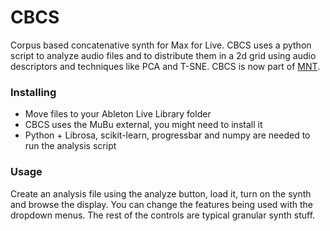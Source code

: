 # CBCS
Corpus based concatenative synth for Max for Live. CBCS uses a python script to analyze audio files and to distribute them in a 2d grid
using audio descriptors and techniques like PCA and T-SNE. CBCS is now part of [MNT](https://github.com/fsguiglia/MNT2).

### Installing
* Move files to your Ableton Live Library folder
* CBCS uses the MuBu external, you might need to install it
* Python + Librosa, scikit-learn, progressbar and numpy are needed to run the analysis script

### Usage
Create an analysis file using the analyze button, load it, turn on the synth and browse the display. You can change the features being used with the dropdown menus.
The rest of the controls are typical granular synth stuff.
